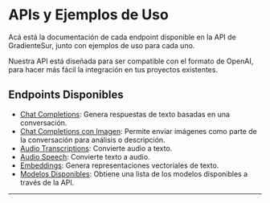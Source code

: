 # APIs y Ejemplos de Uso

Acá está la documentación de cada endpoint disponible en la API de GradienteSur, junto con ejemplos de uso para cada uno.

Nuestra API está diseñada para ser compatible con el formato de OpenAI, para hacer más fácil la integración en tus proyectos existentes.

## Endpoints Disponibles

- [Chat Completions](./apis/chat-completions.md): Genera respuestas de texto basadas en una conversación.
- [Chat Completions con Imagen](./apis/chat-completions-vision.md): Permite enviar imágenes como parte de la conversación para análisis o descripción.
- [Audio Transcriptions](./apis/audio-transcriptions.md): Convierte audio a texto.
- [Audio Speech](./apis/audio-speech.md): Convierte texto a audio.
- [Embeddings](./apis/embeddings.md): Genera representaciones vectoriales de texto.
- [Modelos Disponibles](./apis/models-endpoint.md): Obtiene una lista de los modelos disponibles a través de la API.

---
